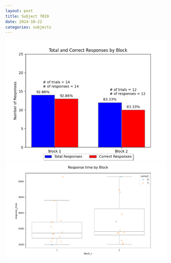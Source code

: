 ```yaml
---
layout: post
title: Subject 7019
date: 2024-10-22
categories: subjects
---
```


![](data/7019/run-19/7019_ATS_responses.png)
![](data/7019/run-19/7019_ATS_rt.png)
